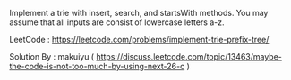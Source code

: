 Implement a trie with insert, search, and startsWith methods. You may assume that all inputs are consist of lowercase letters a-z.

LeetCode : https://leetcode.com/problems/implement-trie-prefix-tree/

Solution By : makuiyu ( https://discuss.leetcode.com/topic/13463/maybe-the-code-is-not-too-much-by-using-next-26-c )